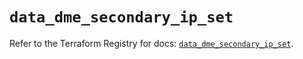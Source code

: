 # `data_dme_secondary_ip_set`

Refer to the Terraform Registry for docs: [`data_dme_secondary_ip_set`](https://registry.terraform.io/providers/dnsmadeeasy/dme/1.0.8/docs/data-sources/secondary_ip_set).
